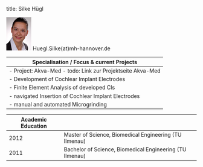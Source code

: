title: Silke Hügl

![Image Silke Hügl](Silke.jpg)	Huegl.Silke(at)mh-hannover.de


|Specialisation / Focus	& current Projects|
|-----------------------------------------|
|-   Project: Akva-Med - todo: Link zur Projektseite Akva-Med|
|-   Development of Cochlear Implant Electrodes| 
|-   Finite Element Analysis of developed CIs|
|-   navigated Insertion of Cochlear Implant Electrodes|
|-   manual and automated Microgrinding|



|Academic Education	       |                       |
|------------------|-----------------------|
|2012|Master of Science, Biomedical Engineering (TU Ilmenau)|
|2011|Bachelor of Science, Biomedical Engineering (TU Ilmenau)|